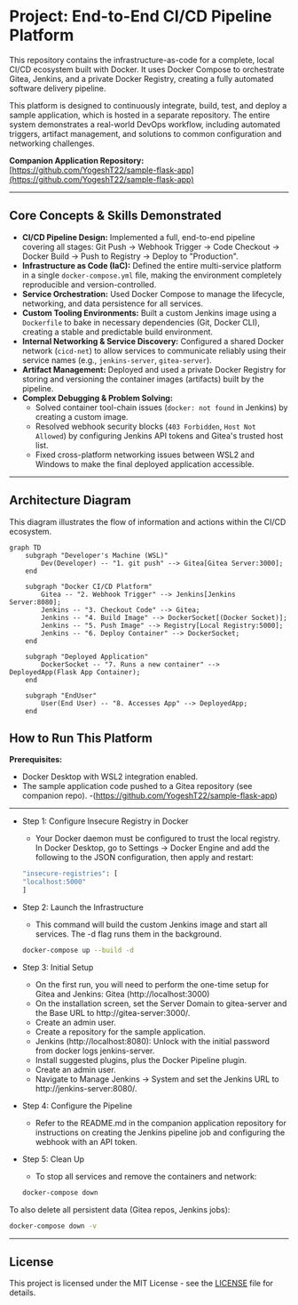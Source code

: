 # Project: End-to-End CI/CD Pipeline Platform

This repository contains the infrastructure-as-code for a complete, local CI/CD ecosystem built with Docker. It uses Docker Compose to orchestrate Gitea, Jenkins, and a private Docker Registry, creating a fully automated software delivery pipeline.

This platform is designed to continuously integrate, build, test, and deploy a sample application, which is hosted in a separate repository. The entire system demonstrates a real-world DevOps workflow, including automated triggers, artifact management, and solutions to common configuration and networking challenges.

**Companion Application Repository:** [https://github.com/YogeshT22/sample-flask-app](https://github.com/YogeshT22/sample-flask-app)

---

## Core Concepts & Skills Demonstrated

* **CI/CD Pipeline Design:** Implemented a full, end-to-end pipeline covering all stages: Git Push -> Webhook Trigger -> Code Checkout -> Docker Build -> Push to Registry -> Deploy to "Production".
* **Infrastructure as Code (IaC):** Defined the entire multi-service platform in a single `docker-compose.yml` file, making the environment completely reproducible and version-controlled.
* **Service Orchestration:** Used Docker Compose to manage the lifecycle, networking, and data persistence for all services.
* **Custom Tooling Environments:** Built a custom Jenkins image using a `Dockerfile` to bake in necessary dependencies (Git, Docker CLI), creating a stable and predictable build environment.
* **Internal Networking & Service Discovery:** Configured a shared Docker network (`cicd-net`) to allow services to communicate reliably using their service names (e.g., `jenkins-server`, `gitea-server`).
* **Artifact Management:** Deployed and used a private Docker Registry for storing and versioning the container images (artifacts) built by the pipeline.
* **Complex Debugging & Problem Solving:**
    * Solved container tool-chain issues (`docker: not found` in Jenkins) by creating a custom image.
    * Resolved webhook security blocks (`403 Forbidden`, `Host Not Allowed`) by configuring Jenkins API tokens and Gitea's trusted host list.
    * Fixed cross-platform networking issues between WSL2 and Windows to make the final deployed application accessible.

---

## Architecture Diagram

This diagram illustrates the flow of information and actions within the CI/CD ecosystem.

```mermaid
graph TD
    subgraph "Developer's Machine (WSL)"
        Dev(Developer) -- "1. git push" --> Gitea[Gitea Server:3000];
    end

    subgraph "Docker CI/CD Platform"
        Gitea -- "2. Webhook Trigger" --> Jenkins[Jenkins Server:8080];
        Jenkins -- "3. Checkout Code" --> Gitea;
        Jenkins -- "4. Build Image" --> DockerSocket[(Docker Socket)];
        Jenkins -- "5. Push Image" --> Registry[Local Registry:5000];
        Jenkins -- "6. Deploy Container" --> DockerSocket;
    end

    subgraph "Deployed Application"
        DockerSocket -- "7. Runs a new container" --> DeployedApp(Flask App Container);
    end

    subgraph "EndUser"
        User(End User) -- "8. Accesses App" --> DeployedApp;
    end  
```
## **How to Run This Platform**
**Prerequisites:**

- Docker Desktop with WSL2 integration enabled.
- The sample application code pushed to a Gitea repository (see companion repo).
    -(https://github.com/YogeshT22/sample-flask-app)
---

- Step 1: Configure Insecure Registry in Docker

    - Your Docker daemon must be configured to trust the local registry. In Docker Desktop, go to Settings -> Docker Engine and add the following to the JSON configuration, then apply and restart:
    ```bash
    "insecure-registries": [
    "localhost:5000"
    ]
    ```
- Step 2: Launch the Infrastructure
    - This command will build the custom Jenkins image and start all services. The -d flag runs them in the background.
    ```bash 
    docker-compose up --build -d
    ```

- Step 3: Initial Setup
    - On the first run, you will need to perform the one-time setup for Gitea and Jenkins:
Gitea (http://localhost:3000) 
    - On the installation screen, set the Server Domain to gitea-server and the Base URL to http://gitea-server:3000/.
    - Create an admin user.
    - Create a repository for the sample application.
    - Jenkins (http://localhost:8080): Unlock with the initial password from docker logs jenkins-server.
    - Install suggested plugins, plus the Docker Pipeline plugin.
    - Create an admin user.
    - Navigate to Manage Jenkins -> System and set the Jenkins URL to http://jenkins-server:8080/.
- Step 4: Configure the Pipeline
    - Refer to the README.md in the companion application repository for instructions on creating the Jenkins pipeline job and configuring the webhook with an API token.
- Step 5: Clean Up
    - To stop all services and remove the containers and network:
    ``` bash 
    docker-compose down
	```

To also delete all persistent data (Gitea repos, Jenkins jobs): 
``` bash 
docker-compose down -v
```
---

## License
This project is licensed under the MIT License - see the [LICENSE](LICENSE) file for details.